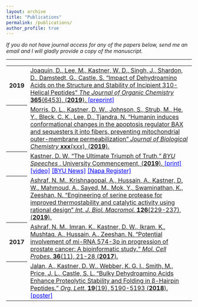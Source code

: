 ```yaml
---
layout: archive
title: "Publications"
permalink: /publications/
author_profile: true
---
```


<em>If you do not have journal access for any of the papers below, send me an email and I will gladly provide a copy of the manuscript.</em>

<hr class="styled-hr" style="width:100%;">

<table>
  
  <tr><th>2019</th><td>
    <a href="http://www.jbc.org/content/early/2019/11/05/jbc.RA119.011297" target="_blank">
      Joaquin, D., Lee, M., <u>Kastner, W. D.,</u> Singh, J., Shardon, D., Damstedt, G., Castle, S.
      &ldquo;Impact of Dehydroamino Acids on the Structure and Stability of Incipient 3<sub></sub>10-Helical Peptides&rdquo; 
      <em>The Journal of Organic Chemistry </em>
      <strong>365</strong>(6453), (<strong>2019</strong>).
    </a> 
    <a style="color:blue" href="https://chemrxiv.org/s/c3ceb27a7adb6d7e0acb" target="_blank">[preprint]</a>
  </td></tr>
  
  <tr><th></th><td>
    <a href="http://www.jbc.org/content/early/2019/11/05/jbc.RA119.011297" target="_blank">
      Morris, D. L., <u>Kastner, D. W.</u>, Johnson, S., Strub, M., He, Y., Bleck, C. K., Lee, D., Tjandra, N. 
      &ldquo;Humanin induces conformational changes in the apoptosis regulator BAX and sequesters it into fibers, preventing mitochondrial outer-membrane permeabilization&rdquo; 
      <em>Journal of Biological Chemistry </em>
      <strong>xxx</strong>(xxx), (<strong>2019</strong>).
    </a> 
  </td></tr>

  <tr><th></th><td>
    <a href="https://speeches.byu.edu/talks/david-w-kastner/the-ultimate-triumph-of-truth/" target="_blank">
      <u>Kastner, D. W.</u> 
      &ldquo;The Ultimate Triumph of Truth,&rdquo;
      <em>BYU Speeches </em>,
      University Commencement, (<strong>2019</strong>).
    </a>
    <a style="color:blue" href="https://speeches.byu.edu/wp-content/uploads/pdf/Comm_2019_Kastner.pdf" target="_blank">[print]</a>
    <a style="color:blue" href="https://www.youtube.com/watch?v=qFgQOzBn8AQ" target="_blank">[video]</a>
    <a style="color:blue" href="https://news.byu.edu/news/part-search-q-student-commencement-speaker" target="_blank">[BYU News]</a>
    <a style="color:blue" href="https://napavalleyregister.com/announcements/grapevine/grapevines-kastner-chosen-as-commencement-speaker-at-byu/article_c57a228f-1f16-58c2-b068-ba68445f59e6.html" target="_blank">[Napa Register]</a>
  </td></tr>

  <tr><th></th><td>
    <a href="https://www.sciencedirect.com/science/article/pii/S0141813018356265" target="_blank">
      Ashraf, N. M., Krishnagopal, A., Hussain, A., <u>Kastner, D. W.</u>, Mahmoud, A., Sayed, M., Mok, Y., Swaminathan, K., Zeeshan, N.
      &ldquo;Engineering of serine protease for improved thermostability and catalytic activity using rational design&rdquo; 
      <em>Int. J. Biol. Macromol. </em> 
      <strong>126</strong>(229-237), (<strong>2019</strong>).
    </a>
  </td></tr>
  
  <tr><th>2017</th><td>
    <a href="https://pubs.acs.org/doi/10.1021/acscentsci.8b00357" target="_blank">Ashraf, N. M., Imran, K., <u>Kastner, D. W</u>., Ikram, K., Mushtaq, A., Hussain, A., Zeeshan. N. &ldquo;Potential involvement of mi-RNA 574-3p in progression of prostate cancer: A bioinformatic study.&rdquo; 
      <em>Mol. Cell Probes. </em>
      <strong>36</strong>(11), 21-28 (<strong>2017</strong>).
    </a> 
  </td></tr>
  
  <tr><th></th><td>
    <a href="https://pubs.acs.org/doi/abs/10.1021/acs.orglett.7b02455" target="_blank">Jalan, A., <u>Kastner, D. W.</u>, Webber, K. G. I., Smith, M., Price, J. L., Castle, S. L. &ldquo;Bulky Dehydroamino Acids Enhance Proteolytic Stability and Folding in β-Hairpin Peptides.&rdquo;
      <em>Org. Lett. </em>
      <strong>19</strong>(19), 5190-5193 (<strong>2018</strong>).
    </a>
    <a style="color:blue" href="https://scholarsarchive.byu.edu/library_studentposters_2017/" target="_blank">[poster]</a>
  </td></tr>
  
</table>

